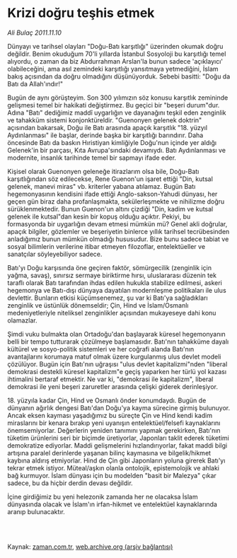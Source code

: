 # Krizi doğru teşhis etmek

*Ali Bulaç 2011.11.10*

<td class="columnist-detail">
<p>Dünyayı ve tarihsel olayları "Doğu-Batı karşıtlığı" üzerinden okumak doğru değildir. Benim okuduğum 70'li yıllarda İstanbul Sosyoloji bu karşıtlığı temel alıyordu, o zaman da biz Abdurrahman Arslan'la bunun sadece 'açıklayıcı' olabileceğini, ama asıl zemindeki karşıtlığı yansıtmaya yetmediğini, İslam bakış açısından da doğru olmadığını düşünüyorduk. Sebebi basitti: "Doğu da Batı da Allah'ındır!"</p>
<p>
<div id="haberMetinDiv">
<p>Bugün de aynı görüşteyim. Son 300 yılımızın söz konusu karşıtlık zemininde gelişmesi temel bir hakikati değiştirmez. Bu geçici bir "beşeri durum"dur. Adına "Batı" dediğimiz maddî uygarlığın ve dayanağını teşkil eden zenginlik ve tahakküm sistemi konjonktüreldir. "Guenonyen gelenek doktrin" açısından bakarsak, Doğu ile Batı arasında apaçık karşıtlık "18. yüzyıl Aydınlanması" ile başlar, derinde başka bir karşıtlığı barındırır. Daha öncesinde Batı da baskın Hıristiyan kimliğiyle Doğu'nun içinde yer aldığı Gelenek'in bir parçası, Kıta Avrupa'sındaki devamıydı. Batı Aydınlanması ve modernite, insanlık tarihinde temel bir sapmayı ifade eder.
<p>Kişisel olarak Guenonyen geleneğe itirazlarım olsa bile, Doğu-Batı karşıtlığından söz edilecekse, Rene Guenon'un işaret ettiği "Din, kutsal gelenek, manevi miras" vb. kriterler yabana atılamaz. Bugün Batı hegemonyasının kendisini ifade ettiği Anglo-sakson-Yahudi dünyası, her geçen gün biraz daha profanlaşmakta, sekülerleşmekte ve nihilizme doğru sürüklenmektedir. Bunun Guenon'un altını çizdiği "Din, kadim ve kutsal gelenek ile kutsal"dan kesin bir kopuş olduğu açıktır. Pekiyi, bu formasyonda bir uygarlığın devam etmesi mümkün mü? Genel akli doğrular, apaçık bilgiler, gözlemler ve beşeriyetin binlerce yıllık tarihsel tecrübesinden anladığımız bunun mümkün olmadığı hususudur. Bize bunu sadece tabiat ve sosyal bilimlerin verilerine itibar etmeyen filozoflar, entelektüeller ve sanatçılar söyleyebiliyor sadece.
<p>Batı'yı Doğu karşısında öne geçiren faktör, sömürgecilik (zenginlik için yağma, savaş), sınırsız sermaye biriktirme hırsı, uluslararası düzenin tek taraflı olarak Batı tarafından ihdas edilen hukukla stabilize edilmesi, askeri hegemonya ve Batı-dışı dünyaya dayatılan modernleşme politikaları ile ulus devlettir. Bunların etkisi küçümsenemez, şu var ki Batı'ya sağladıkları zenginlik ve üstünlük dönemseldir; Çin, Hind ve İslam/Osmanlı medeniyetleriyle niteliksel zenginlikler açısından mukayeseye dahi konu olamazlar.
<p>Şimdi vuku bulmakta olan Ortadoğu'dan başlayarak küresel hegemonyanın belli bir tempo tutturarak çözülmeye başlamasıdır. Batı'nın tahakküme dayalı kültürel ve sosyo-politik sistemleri ve her coğrafi alanda Batı'nın avantajlarını korumaya matuf olmak üzere kurgulanmış ulus devlet modeli çözülüyor. Bugün için Batı'nın uğraşısı "ulus devlet kapitalizmi"nden "liberal demokrasi destekli küresel kapitalizm"e geçiş yaparken her türlü yol kazası ihtimalini bertaraf etmektir. Ne var ki, "demokrasi ile kapitalizm", liberal demokrasi ile yeni beşeri zaruretler arasında çelişki giderek derinleşiyor.
<p>18. yüzyıla kadar Çin, Hind ve Osmanlı önder konumdaydı. Bugün de dünyanın ağırlık dengesi Batı'dan Doğu'ya kayma sürecine girmiş bulunuyor. Ancak eksen kayması yaşadığımız bu süreçte Çin ve Hind kendi kadim miraslarını bir kenara bırakıp yeni uyanışın entelektüel/felsefi kaynaklarını önemsemiyorlar. Değerlerin yeniden tanımını yapmak gerekirken, Batı'nın tüketim ürünlerini seri bir biçimde üretiyorlar, Japonları taklit ederek tüketimi demokratize ediyorlar. Maddi gelişmelerini hızlandırıyorlar, fakat maddi bilgi artışına paralel derinlerde yaşanan bilinç kaymasına ve bilgelik/hikmet kaybına aldırış etmiyorlar. Hind de Çin gibi Japonların yoluna girerek Batı'yı tekrar etmek istiyor. Müteal/aşkın olanla ontolojik, epistemolojik ve ahlaki bağ kurmuyor. İslam dünyası için bu modelden "basit bir Malezya" çıkar sadece, bu da hiçbir derdin devası değildir.
<p>İçine girdiğimiz bu yeni helezonik zamanda her ne olacaksa İslam dünyasında olacak ve İslam'ın irfan-hikmet ve entelektüel kaynaklarında aranıp bulunacaktır. </p></p></p></p></p></p></div>
</p>


<p><br>
		 </br></p></td>

Kaynak: [zaman.com.tr](http://zaman.com.tr/yazar.do?yazino=1200314), [web.archive.org (arşiv bağlantısı)](http://web.archive.org/web/20111115172507/http://www.zaman.com.tr:80/yazar.do?yazino=1200314)
